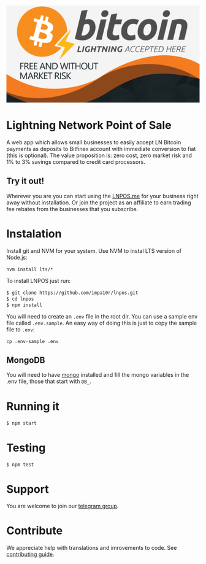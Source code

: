 ![LNPOS](logo.png)

# Lightning Network Point of Sale
A web app which allows small businesses to easily accept LN Bitcoin payments as deposits to Bitfinex account with immediate conversion to fiat (this is optional). The value proposition is: zero cost, zero market risk and 1% to 3% savings compared to credit card processors.

## Try it out!
Wherever you are you can start using the [LNPOS.me](https://lnpos.me) for your business right away without installation. Or join the project as an affiliate to earn trading fee rebates from the businesses that you subscribe.

# Instalation
Install git and NVM for your system. Use NVM to instal LTS version of Node.js:
```
nvm install lts/*
```
To install LNPOS just run:
```
$ git clone https://github.com/impa10r/lnpos.git
$ cd lnpos
$ npm install
```
You will need to create an `.env` file in the root dir. You can use a sample env file called `.env.sample`. An easy way of doing this is just to copy the sample file to `.env`:

```
cp .env-sample .env
```
## MongoDB
You will need to have [mongo](https://www.mongodb.com) installed and fill the mongo variables in the .env file, those that start with `DB_`.

# Running it
```
$ npm start
```
# Testing
```
$ npm test
```
# Support
You are welcome to join our [telegram group](http://t.me/lnpos).

# Contribute
We appreciate help with translations and imrovements to code. See [contributing guide](CONTRIBUTING.md).

